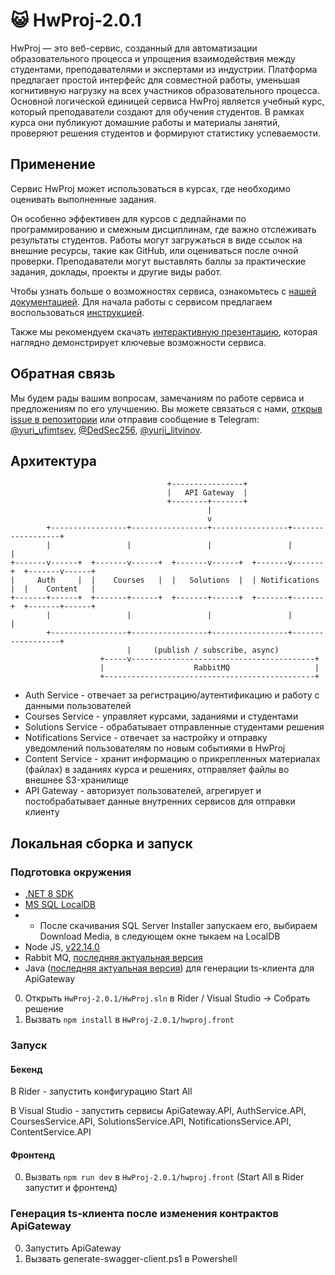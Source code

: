# 😺 HwProj-2.0.1
HwProj — это веб-сервис, созданный для автоматизации образовательного процесса и упрощения взаимодействия между студентами, преподавателями и экспертами из индустрии.
Платформа предлагает простой интерфейс для совместной работы, уменьшая когнитивную нагрузку на всех участников образовательного процесса.
Основной логической единицей сервиса HwProj является учебный курс, который преподаватели создают для обучения студентов. В рамках курса они
публикуют домашние работы и материалы занятий, проверяют решения студентов и формируют статистику успеваемости.
## Применение
Сервис HwProj может использоваться в курсах, где необходимо оценивать выполненные задания.

Он особенно эффективен для курсов с дедлайнами по программированию и смежным дисциплинам, где важно отслеживать результаты студентов. Работы могут загружаться в виде ссылок на внешние ресурсы, такие как GitHub, или оцениваться после очной проверки. Преподаватели могут выставлять баллы за практические задания, доклады, проекты и другие виды работ.

Чтобы узнать больше о возможностях сервиса, ознакомьтесь с [нашей документацией](Docs/documentation.pdf). Для начала работы с сервисом предлагаем воспользоваться [инструкцией](https://docs.google.com/document/d/18W-LAuG7Dq75V2p-imF2KWIWvq8MhLl2Zr3ucLQnKCY/edit?usp=sharing).

Также мы рекомендуем скачать [интерактивную презентацию](Docs/interactive_presentation.pdf), которая наглядно демонстрирует ключевые возможности сервиса.

## Обратная связь
Мы будем рады вашим вопросам, замечаниям по работе сервиса и предложениям по его улучшению. Вы можете связаться с нами, [открыв issue в репозитории](https://github.com/InteIIigeNET/HwProj-2.0.1/issues/new) или отправив сообщение в Telegram: [@yuri_ufimtsev](https://t.me/yuri_ufimtsev), [@DedSec256](https://t.me/DedSec256), [@yurii_litvinov](https://t.me/yurii_litvinov).

## Архитектура
```
                                   +----------------+
                                   |   API Gateway  |
                                   +--------+-------+
                                            |
                                            v
        +-----------------+-----------------+-----------------+------------------+
        |                 |                 |                 |                  |
+-------v------+  +-------v------+  +-------v------+  +-------v-------+  +-------v------+
|     Auth     |  |    Courses   |  |   Solutions  |  | Notifications |  |    Content   |
+-------+------+  +-------+------+  +-------+------+  +-------+-------+  +-------+------+
        |                 |                 |                 |                  |
        +-----------------+-----------------+-----------------+------------------+
                          |     (publish / subscribe, async)
                    +-----v-----------------------------------------+
                    |                    RabbitMQ                   |
                    +-----------------------------------------------+
```

- Auth Service - отвечает за регистрацию/аутентификацию и работу с данными пользователей
- Courses Service - управляет курсами, заданиями и студентами 
- Solutions Service - обрабатывает отправленные студентами решения
- Notifications Service - отвечает за настройку и отправку уведомлений пользователям по новым событиями в HwProj
- Content Service - хранит информацию о прикрепленных материалах (файлах) в заданиях курса и решениях, отправляет файлы во внешнее S3-хранилище
- API Gateway - авторизует пользователей, агрегирует и постобрабатывает данные внутренних сервисов для отправки клиенту 

## Локальная сборка и запуск
### Подготовка окружения
- [.NET 8 SDK](https://dotnet.microsoft.com/en-us/download/dotnet/thank-you/sdk-8.0.414-windows-x64-installer)
- [MS SQL LocalDB](https://learn.microsoft.com/en-us/sql/database-engine/configure-windows/sql-server-express-localdb?view=sql-server-ver16)
- - После скачивания SQL Server Installer запускаем его, выбираем Download Media, в следующем окне тыкаем на LocalDB
- Node JS, [v22.14.0](https://nodejs.org/download/release/v22.14.0/)
- Rabbit MQ, [последняя актуальная версия](https://www.rabbitmq.com/download.html)
- Java ([последняя актуальная версия](https://www.oracle.com/java/technologies/downloads/#jdk24-windows)) для генерации ts-клиента для ApiGateway
0. Открыть `HwProj-2.0.1/HwProj.sln` в Rider / Visual Studio -> Собрать решение
1. Вызвать `npm install` в `HwProj-2.0.1/hwproj.front` 
### Запуск
#### Бекенд 
В Rider - запустить конфигурацию Start All

В Visual Studio - запустить сервисы ApiGateway.API, AuthService.API, CoursesService.API, SolutionsService.API, NotificationsService.API, ContentService.API

#### Фронтенд
0. Вызвать `npm run dev` в `HwProj-2.0.1/hwproj.front` (Start All в Rider запустит и фронтенд)

### Генерация ts-клиента после изменения контрактов ApiGateway 
0. Запустить ApiGateway
1. Вызвать generate-swagger-client.ps1 в Powershell
